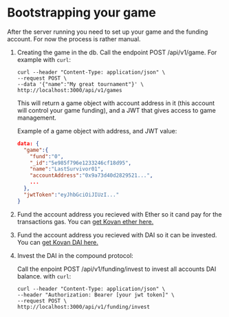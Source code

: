 # Bootstrapping your game

After the server running you need to set up your game and the funding account.
For now the process is rather manual.

1. Creating the game in the db.
   Call the endpoint POST /api/v1/game. For example with `curl`:

   ```
   curl --header "Content-Type: application/json" \
   --request POST \
   --data '{"name":"My great tournament"}' \
   http://localhost:3000/api/v1/games
   ```

   This will return a game object with account address in it (this account will control your game funding), and a JWT that gives access to game management.

   Example of a game object with address, and JWT value:

   ```json
   data: {
     "game":{
       "fund":"0",
       "_id":"5e985f796e1233246cf18d95",
       "name":"LastSurvivor01",
       "accountAddress":"0x9a73d40d2829521...",
       ...
     },
     "jwtToken":"eyJhbGciOiJIUzI..."
   }
   ```

2. Fund the account address you recieved with Ether so it cand pay for the transactions gas. You can [get Kovan ether here.](https://faucet.kovan.network/)

3. Fund the account address you recieved with DAI so it can be invested. You can [get Kovan DAI here.](https://oasis.app/trade/instant)

4. Invest the DAI in the compound protocol:

   Call the enpoint POST /api/v1/funding/invest to invest all accounts DAI balance. with `curl`:

   ```
   curl --header "Content-Type: application/json" \
   --header "Authorization: Bearer [your jwt token]" \
   --request POST \
   http://localhost:3000/api/v1/funding/invest
   ```
